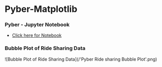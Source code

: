 # Pyber-Matplotlib
### Pyber - Jupyter Notebook
* [Click here for Notebook](/Pyber_starter.ipynb)
### Bubble Plot of Ride Sharing Data
![Bubble Plot of Ride Sharing Data](/'Pyber Ride sharing Bubble Plot'.png)
